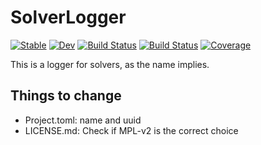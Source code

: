 # SolverLogger

[![Stable](https://img.shields.io/badge/docs-stable-blue.svg)](https://JuliaSmoothOptimizers.github.io/SolverLogger.jl/stable)
[![Dev](https://img.shields.io/badge/docs-dev-blue.svg)](https://JuliaSmoothOptimizers.github.io/SolverLogger.jl/dev)
[![Build Status](https://github.com/JuliaSmoothOptimizers/SolverLogger.jl/workflows/CI/badge.svg)](https://github.com/JuliaSmoothOptimizers/SolverLogger.jl/actions)
[![Build Status](https://api.cirrus-ci.com/github/JuliaSmoothOptimizers/SolverLogger.jl.svg)](https://cirrus-ci.com/github/JuliaSmoothOptimizers/SolverLogger.jl)
[![Coverage](https://codecov.io/gh/JuliaSmoothOptimizers/SolverLogger.jl/branch/master/graph/badge.svg)](https://codecov.io/gh/JuliaSmoothOptimizers/SolverLogger.jl)

This is a logger for solvers, as the name implies.

## Things to change

- Project.toml: name and uuid
- LICENSE.md: Check if MPL-v2 is the correct choice